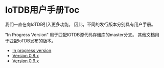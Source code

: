 # IoTDB用户手册Toc

我们一直在向IoTDB引入更多功能。 因此，不同的发行版本分别具有用户手册。

"In Progress Version" 用于匹配IOTDB源代码存储库的master分支。
其他文档用于匹配IoTDB发布的版本。

- [In progress version](/zh/UserGuide/master/0-Get%20Started/1-QuickStart.html) 
- [Version 0.8.x](/zh/UserGuide/V0.8.x/0-Get%20Started/1-QuickStart.html)
- [Version 0.9.x](/zh/UserGuide/V0.9.x/0-Get%20Started/1-QuickStart.html)

